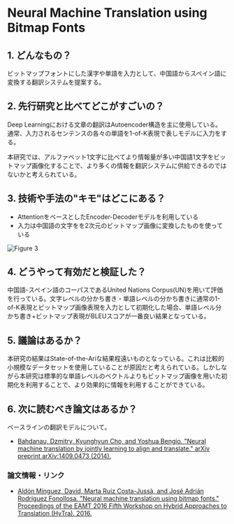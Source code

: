 # Neural Machine Translation using Bitmap Fonts

## 1. どんなもの？

ビットマップフォントにした漢字や単語を入力として、中国語からスペイン語に変換する翻訳システムを提案する。

## 2. 先行研究と比べてどこがすごいの？

Deep Learningにおける文章の翻訳はAutoencoder構造を主に使用している。通常、入力されるセンテンスの各々の単語を1-of-K表現で表しモデルに入力をする。

本研究では、アルファベット1文字に比べてより情報量が多い中国語1文字をビットマップ画像化することで、より多くの情報を翻訳システムに供給できるのではないかと考えられている。

## 3. 技術や手法の"キモ"はどこにある？

* AttentionをベースとしたEncoder-Decoderモデルを利用している
* 入力は中国語の文字をを2次元のビットマップ画像に変換したものを使っている

![Figure 3](https://raw.githubusercontent.com/shunk031/paper-survey/master/images/Neural_Machine_Translation_using_Bitmap_Fonts/figure3.png)

## 4. どうやって有効だと検証した？

中国語-スペイン語のコーパスであるUnited Nations Corpus(UN)を用いて評価を行っている。文字レベルの分かち書き・単語レベルの分かち書きに通常の1-of-K表現とビットマップ画像表現を入力として初期化した場合、単語レベル分かち書き+ビットマップ表現がBLEUスコアが一番良い結果となっている。

## 5. 議論はあるか？

本研究の結果はState-of-the-Ariな結果程遠いものとなっている。これは比較的小規模なデータセットを使用していることが原因だと考えられている。しかしながら本研究は標準的な単語レベルのベクトルよりもビットマップ画像を用いた初期化を利用することで、より効果的に情報を利用することができている。

## 6. 次に読むべき論文はあるか？

ベースラインの翻訳モデルについて。
* [Bahdanau, Dzmitry, Kyunghyun Cho, and Yoshua Bengio. "Neural machine translation by jointly learning to align and translate." arXiv preprint arXiv:1409.0473 (2014).](https://arxiv.org/pdf/1409.0473)

### 論文情報・リンク

* [Aldón Mínguez, David, Marta Ruiz Costa-Jussà, and José Adrián Rodríguez Fonollosa. "Neural machine translation using bitmap fonts." Proceedings of the EAMT 2016 Fifth Workshop on Hybrid Approaches to Translation (HyTra). 2016.](https://upcommons.upc.edu/bitstream/handle/2117/102836/HyTra-5_paper4.pdf)
